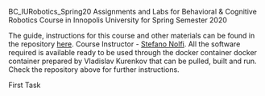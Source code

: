 BC_IURobotics_Spring20
Assignments and Labs for Behavioral & Cognitive Robotics Course in Innopolis University for Spring Semester 2020

The guide, instructions for this course and other materials can be found in the repository [here](https://github.com/snolfi/evorobotpy). Course Instructor - [Stefano Nolfi](https://scholar.google.com/citations?user=YVqJ_u8AAAAJ&hl=en). 
All the software required is available ready to be used through the docker container docker container prepared by Vladislav Kurenkov that can be pulled, built and run. Check the repository above for further instructions. 

First Task
